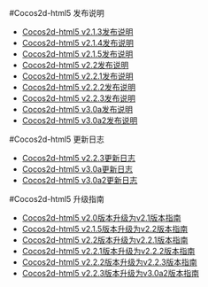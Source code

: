 #Cocos2d-html5 发布说明

- [Cocos2d-html5 v2.1.3发布说明](v2.1.3/release-note/zh.md)
- [Cocos2d-html5 v2.1.4发布说明](v2.1.4/release-note/zh.md)
- [Cocos2d-html5 v2.1.5发布说明](v2.1.5/release-note/zh.md)
- [Cocos2d-html5 v2.2发布说明](v2.2/release-note/zh.md)
- [Cocos2d-html5 v2.2.1发布说明](v2.2.1/release-note/zh.md)
- [Cocos2d-html5 v2.2.2发布说明](v2.2.2/release-note/zh.md)
- [Cocos2d-html5 v2.2.3发布说明](v2.2.3/change-log/en.md)
- [Cocos2d-html5 v3.0a发布说明](v3.0a/release-note/zh.md)
- [Cocos2d-html5 v3.0a2发布说明](v3.0a2/release-note/zh.md)

#Cocos2d-html5 更新日志

- [Cocos2d-html5 v2.2.3更新日志](v2.2.3/change-log/en.md)
- [Cocos2d-html5 v3.0a更新日志](v3.0a/changelog/zh.md)
- [Cocos2d-html5 v3.0a2更新日志](v3.0a2/changelog/en.md)

#Cocos2d-html5 升级指南

- [Cocos2d-html5 v2.0版本升级为v2.1版本指南](v2.1.3/upgrade-guide-from-v20-to-v21/zh.md)
- [Cocos2d-html5 v2.1.5版本升级为v2.2版本指南](v2.2/upgrade-guide-from-v215-to-v22/zh.md)
- [Cocos2d-html5 v2.2版本升级为v2.2.1版本指南](v2.2.1/upgrade-guide-from-v22-to-v221/zh.md)
- [Cocos2d-html5 v2.2.1版本升级为v2.2.2版本指南](v2.2.2/upgrade-guide-from-v221-to-v222/zh.md)
- [Cocos2d-html5 v2.2.2版本升级为v2.2.3版本指南](v2.2.3/upgrade-guide/en.md)
- [Cocos2d-html5 v2.2.3版本升级为v3.0a2版本指南](v3.0a/upgrade-guide/zh.md)
